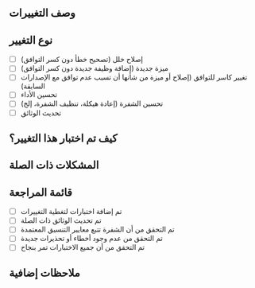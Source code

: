 <!-- نموذج طلب السحب -->

## وصف التغييرات
<!-- وصف واضح ومختصر للتغييرات التي قمت بها -->

## نوع التغيير
<!-- ضع علامة [x] بجانب الخيارات المناسبة -->
- [ ] إصلاح خلل (تصحيح خطأ دون كسر التوافق)
- [ ] ميزة جديدة (إضافة وظيفة جديدة دون كسر التوافق)
- [ ] تغيير كاسر للتوافق (إصلاح أو ميزة من شأنها أن تسبب عدم توافق مع الإصدارات السابقة)
- [ ] تحسين الأداء
- [ ] تحسين الشفرة (إعادة هيكلة، تنظيف الشفرة، إلخ)
- [ ] تحديث الوثائق

## كيف تم اختبار هذا التغيير؟
<!-- وصف الاختبارات التي أجريتها للتحقق من التغييرات -->

## المشكلات ذات الصلة
<!-- أرقام المشكلات التي يعالجها هذا التغيير، مثل: Fixes #123, Resolves #456 -->

## قائمة المراجعة
<!-- ضع علامة [x] بجانب العناصر المكتملة -->
- [ ] تم إضافة اختبارات لتغطية التغييرات
- [ ] تم تحديث الوثائق ذات الصلة
- [ ] تم التحقق من أن الشفرة تتبع معايير التنسيق المعتمدة
- [ ] تم التحقق من عدم وجود أخطاء أو تحذيرات جديدة
- [ ] تم التحقق من أن جميع الاختبارات تمر بنجاح

## ملاحظات إضافية
<!-- أي معلومات إضافية تعتقد أنها مهمة لمراجعي الشفرة -->